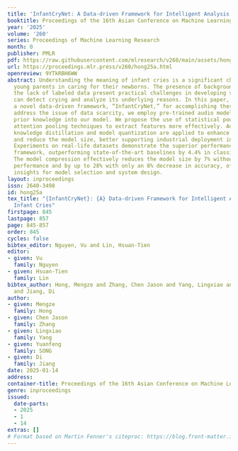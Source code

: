 ```yaml
---
title: 'InfantCryNet: A Data-driven Framework for Intelligent Analysis of Infant Cries'
booktitle: Proceedings of the 16th Asian Conference on Machine Learning
year: '2025'
volume: '260'
series: Proceedings of Machine Learning Research
month: 0
publisher: PMLR
pdf: https://raw.githubusercontent.com/mlresearch/v260/main/assets/hong25a/hong25a.pdf
url: https://proceedings.mlr.press/v260/hong25a.html
openreview: 9YTkRBH6WW
abstract: Understanding the meaning of infant cries is a significant challenge for
  young parents in caring for their newborns. The presence of background noise and
  the lack of labeled data present practical challenges in developing systems that
  can detect crying and analyze its underlying reasons. In this paper, we present
  a novel data-driven framework, “InfantCryNet,” for accomplishing these tasks. To
  address the issue of data scarcity, we employ pre-trained audio models to incorporate
  prior knowledge into our model. We propose the use of statistical pooling and multi-head
  attention pooling techniques to extract features more effectively. Additionally,
  knowledge distillation and model quantization are applied to enhance model efficiency
  and reduce the model size, better supporting industrial deployment in mobile devices.
  Experiments on real-life datasets demonstrate the superior performance of the proposed
  framework, outperforming state-of-the-art baselines by 4.4% in classification accuracy.
  The model compression effectively reduces the model size by 7% without compromising
  performance and by up to 28% with only an 8% decrease in accuracy, offering practical
  insights for model selection and system design.
layout: inproceedings
issn: 2640-3498
id: hong25a
tex_title: "{InfantCryNet}: {A} Data-driven Framework for Intelligent Analysis of
  Infant Cries"
firstpage: 845
lastpage: 857
page: 845-857
order: 845
cycles: false
bibtex_editor: Nguyen, Vu and Lin, Hsuan-Tien
editor:
- given: Vu
  family: Nguyen
- given: Hsuan-Tien
  family: Lin
bibtex_author: Hong, Mengze and Zhang, Chen Jason and Yang, Lingxiao and SONG, Yuanfeng
  and Jiang, Di
author:
- given: Mengze
  family: Hong
- given: Chen Jason
  family: Zhang
- given: Lingxiao
  family: Yang
- given: Yuanfeng
  family: SONG
- given: Di
  family: Jiang
date: 2025-01-14
address:
container-title: Proceedings of the 16th Asian Conference on Machine Learning
genre: inproceedings
issued:
  date-parts:
  - 2025
  - 1
  - 14
extras: []
# Format based on Martin Fenner's citeproc: https://blog.front-matter.io/posts/citeproc-yaml-for-bibliographies/
---
```

